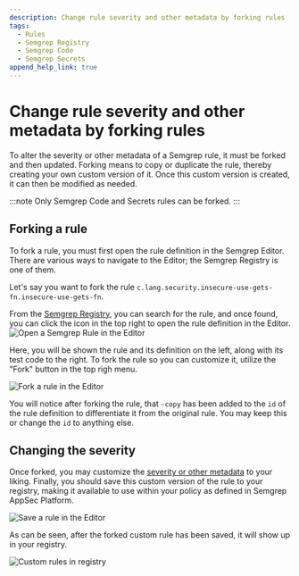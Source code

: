 ```yaml
---
description: Change rule severity and other metadata by forking rules
tags:
  - Rules
  - Semgrep Registry
  - Semgrep Code
  - Semgrep Secrets
append_help_link: true
---
```


# Change rule severity and other metadata by forking rules

To alter the severity or other metadata of a Semgrep rule, it must be forked and then updated. Forking means to copy or duplicate the rule, thereby creating your own custom version of it. Once this custom version is created, it can then be modified as needed.

:::note
Only Semgrep Code and Secrets rules can be forked.
:::

## Forking a rule

To fork a rule, you must first open the rule definition in the Semgrep Editor. There are various ways to navigate to the Editor; the Semgrep Registry is one of them.

Let's say you want to fork the rule `c.lang.security.insecure-use-gets-fn.insecure-use-gets-fn`.

From the [Semgrep Registry](https://semgrep.dev/r), you can search for the rule, and once found, you can click the icon in the top right to open the rule definition in the Editor.
![Open a Semgrep Rule in the Editor](/img/kb/open_rule_in_editor.png)

Here, you will be shown the rule and its definition on the left, along with its test code to the right. To fork the rule so you can customize it, utilize the "Fork" button in the top righ menu.

![Fork a rule in the Editor](/img/kb/fork_rule_editor.png)

You will notice after forking the rule, that `-copy` has been added to the `id` of the rule definition to differentiate it from the original rule. You may keep this or change the `id` to anything else.

## Changing the severity

Once forked, you may customize the [severity or other metadata](/docs/writing-rules/rule-syntax#required) to your liking. Finally, you should save this custom version of the rule to your registry, making it available to use within your policy as defined in Semgrep AppSec Platform.

![Save a rule in the Editor](/img/kb/save_rule_editor.png)

As can be seen, after the forked custom rule has been saved, it will show up in your registry.

![Custom rules in registry](/img/kb/custom_rules_in_editor.png)

